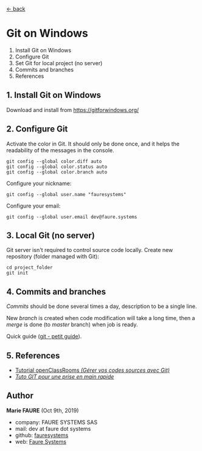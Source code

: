 ﻿[<- back](README.md)

# Git on Windows
1. Install Git on Windows
2. Configure Git
3. Set Git for local project (no server)
4. Commits and branches
5. References

## 1. Install Git on Windows
Download and install from https://gitforwindows.org/


## 2. Configure Git
Activate the color in Git. It should only be done once, and it helps the readability of the messages in the console.
```console
git config --global color.diff auto
git config --global color.status auto
git config --global color.branch auto
```
Configure your nickname:
```console
git config --global user.name "fauresystems"
```
Configure your email:
```console
git config --global user.email dev@faure.systems
```


## 3. Local Git (no server)
Git server isn't required to control source code locally.
Create new repository (folder managed with Git):
```console
cd project_folder
git init
```


## 4. Commits and branches
*Commits* should be done several times a day, description to be a single line.

New *branch* is created when code modification will take a long time, then a *merge* is done (to *master* branch) when job is ready.

Quick guide (<a href="https://rogerdudler.github.io/git-guide/index.fr.html" target="_blank">git - petit guide</a>).


## 5. References
* <a href="https://openclassrooms.com/fr/courses/1233741-gerez-vos-codes-source-avec-git" target="_blank">Tutorial openClassRooms *(Gérer vos codes sources avec Git)*</a>
* <a href="https://www.hostinger.fr/tutoriels/tuto-git/" target="_blank">*Tuto GIT pour une prise en main rapide*</a>


## Author

**Marie FAURE** (Oct 9th, 2019)
* company: FAURE SYSTEMS SAS
* mail: dev at faure dot systems
* github: <a href="https://github.com/fauresystems?tab=repositories" target="_blank">fauresystems</a>
* web: <a href="https://faure.systems/" target="_blank">Faure Systems</a>